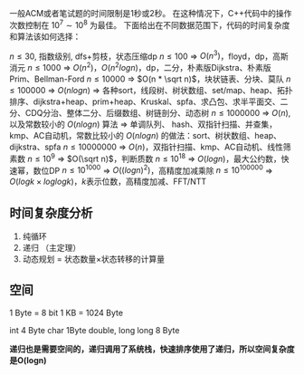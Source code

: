 一般ACM或者笔试题的时间限制是1秒或2秒。
在这种情况下，C++代码中的操作次数控制在 $10^7 \sim 10^8$ 为最佳。
下面给出在不同数据范围下，代码的时间复杂度和算法该如何选择：

$n \le 30$, 指数级别, dfs+剪枝，状态压缩dp</li>
$n \le 100$ =&gt; $O(n^3)$，floyd，dp，高斯消元</li>
$n \le 1000$ =&gt; $O(n^2)$，$O(n^2logn)$，dp，二分，朴素版Dijkstra、朴素版Prim、Bellman-Ford</li>
$n \le 10000$ =&gt; $O(n * \sqrt n)$，块状链表、分块、莫队</li>
$n \le 100000$ =&gt; $O(nlogn)$ =&gt; 各种sort，线段树、树状数组、set/map、heap、拓扑排序、dijkstra+heap、prim+heap、Kruskal、spfa、求凸包、求半平面交、二分、CDQ分治、整体二分、后缀数组、树链剖分、动态树</li>
$n \le 1000000$ =&gt; $O(n)$, 以及常数较小的 $O(nlogn)$ 算法 =&gt; 单调队列、 hash、双指针扫描、并查集，kmp、AC自动机，常数比较小的 $O(nlogn)$ 的做法：sort、树状数组、heap、dijkstra、spfa
$n \le 10000000$ =&gt; $O(n)$，双指针扫描、kmp、AC自动机、线性筛素数
$n \le 10^9$ =&gt; $O(\sqrt n)$，判断质数
$n \le 10^{18}$ =&gt; $O(logn)$，最大公约数，快速幂，数位DP
$n \le 10^{1000}$ =&gt; $O((logn)^2)$，高精度加减乘除
$n \le 10^{100000}$ =&gt; $O(logk \times loglogk)，k\text{表示位数}$，高精度加减、FFT/NTT


## 时间复杂度分析
1. 纯循环
2. 递归 （主定理）
3. 动态规划 = 状态数量$\times$状态转移的计算量


## 空间
1 Byte = 8 bit
1 KB = 1024 Byte

int 4 Byte
char 1Byte
double, long long 8 Byte

**递归也是需要空间的，递归调用了系统栈，快速排序使用了递归，所以空间复杂度是O(logn)**
